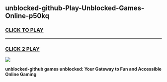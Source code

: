 
## unblocked-github-Play-Unblocked-Games-Online-p50kq
<h3>
<a href="https://premium76.site?title=unblocked-github&ref=25A">CLICK TO PLAY</a></h3>
<hr>

<h3>
<a href="https://premium76.site?title=unblocked-github&ref=25A">CLICK 2 PLAY</a>
  
</h3>

<a href="https://premium76.site?title=unblocked-github&ref=25A"><img src="https://clearcache.store/games.png"></a>


**unblocked-github games unblocked: Your Gateway to Fun and Accessible Online Gaming**
